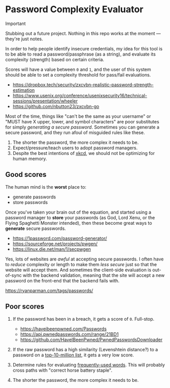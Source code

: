 # Password Complexity Evaluator

> [!IMPORTANT]
> Stubbing out a future project. Nothing in this repo works at the moment — they're just notes.

In order to help people identify insecure credentials, my idea for this tool is to be able to read a password/passphrase (as a string), and evaluate its complexity (strength) based on certain criteria.

Scores will have a value between `0` and `1`, and the user of this system should be able to set a complexity threshold for pass/fail evaluations.

* <https://dropbox.tech/security/zxcvbn-realistic-password-strength-estimation>
* <https://www.usenix.org/conference/usenixsecurity16/technical-sessions/presentation/wheeler>
* <https://github.com/nbutton23/zxcvbn-go>

Most of the time, things like "can't be the same as your username" or "MUST have X upper, lower, and symbol characters" are poor substitutes for simply _generating a secure password_. Sometimes you can generate a secure password, and they run afoul of misguided rules like these.

1. The shorter the password, the more complex it needs to be.
1. Expect/pressure/teach users to adopt password managers.
1. Despite the best intentions of [xkcd](https://xkcd.com/936/), we should not be optimizing for human memory.

## Good scores

The human mind is the **worst** place to:

* generate passwords
* store passwords

Once you've taken your brain out of the equation, and started using a password manager to **store** your passwords (as God, Lord Xenu, or the Flying Spaghetti Monster intended), then these become great ways to **generate** secure passwords.

* https://1password.com/password-generator/
* https://sourceforge.net/projects/pwgen/
* https://linux.die.net/man/1/secpwgen

Yes, lots of websites are _awful_ at accepting secure passwords. I often have to _reduce_ complexity or length to make them _less secure_ just so that the website will accept them. And sometimes the client-side evaluation is out-of-sync with the backend validation, meaning that the site will accept a new password on the front-end that the backend fails with.

<https://ryanparman.com/tags/passwords/>

## Poor scores

1. If the password has been in a breach, it gets a score of `0`. Full-stop.
    * https://haveibeenpwned.com/Passwords
    * https://api.pwnedpasswords.com/range/21BD1
    * https://github.com/HaveIBeenPwned/PwnedPasswordsDownloader

1. If the raw password has a high similarity (Levenshtein distance?) to a password on a [top-10-million list](https://github.com/danielmiessler/SecLists/blob/master/Passwords/xato-net-10-million-passwords.txt), it gets a very low score.

1. Determine rules for evaluating [frequently-used words](https://en.wiktionary.org/wiki/Wiktionary:Frequency_lists). This will probably cross paths with "correct horse battery staple".

1. The shorter the password, the more complex it needs to be.
